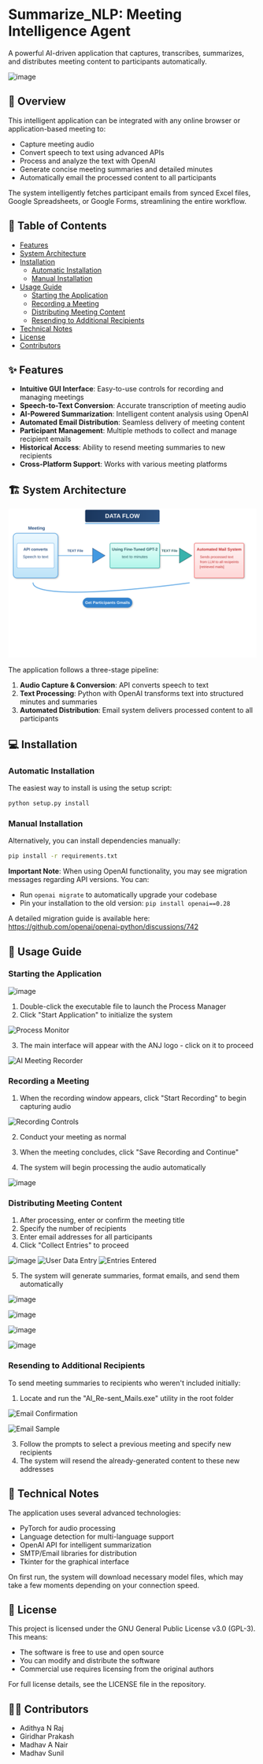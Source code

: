 # Summarize_NLP: Meeting Intelligence Agent

A powerful AI-driven application that captures, transcribes, summarizes, and distributes meeting content to participants automatically.

![image](https://github.com/user-attachments/assets/e2d3c887-874f-4555-8f57-8b8a0ed27db4)

## 🚀 Overview

This intelligent application can be integrated with any online browser or application-based meeting to:
- Capture meeting audio
- Convert speech to text using advanced APIs
- Process and analyze the text with OpenAI
- Generate concise meeting summaries and detailed minutes 
- Automatically email the processed content to all participants

The system intelligently fetches participant emails from synced Excel files, Google Spreadsheets, or Google Forms, streamlining the entire workflow.

## 📑 Table of Contents

- [Features](#features)
- [System Architecture](#system-architecture)
- [Installation](#installation)
  - [Automatic Installation](#automatic-installation)
  - [Manual Installation](#manual-installation)
- [Usage Guide](#usage-guide)
  - [Starting the Application](#starting-the-application)
  - [Recording a Meeting](#recording-a-meeting)
  - [Distributing Meeting Content](#distributing-meeting-content)
  - [Resending to Additional Recipients](#resending-to-additional-recipients)
- [Technical Notes](#technical-notes)
- [License](#license)
- [Contributors](#contributors)

## ✨ Features

- **Intuitive GUI Interface**: Easy-to-use controls for recording and managing meetings
- **Speech-to-Text Conversion**: Accurate transcription of meeting audio
- **AI-Powered Summarization**: Intelligent content analysis using OpenAI
- **Automated Email Distribution**: Seamless delivery of meeting content
- **Participant Management**: Multiple methods to collect and manage recipient emails
- **Historical Access**: Ability to resend meeting summaries to new recipients
- **Cross-Platform Support**: Works with various meeting platforms

## 🏗️ System Architecture

![Project Data Flow](https://raw.githubusercontent.com/adithyanraj03/Summarize_NLP_Meeting-Intelligence-Agent/main/meeting-minutes-dataflow-enhanced.svg)

The application follows a three-stage pipeline:
1. **Audio Capture & Conversion**: API converts speech to text
2. **Text Processing**: Python with OpenAI transforms text into structured minutes and summaries
3. **Automated Distribution**: Email system delivers processed content to all participants

## 💻 Installation

### Automatic Installation

The easiest way to install is using the setup script:

```bash
python setup.py install
```

### Manual Installation

Alternatively, you can install dependencies manually:

```bash
pip install -r requirements.txt
```

**Important Note**: When using OpenAI functionality, you may see migration messages regarding API versions. You can:
- Run `openai migrate` to automatically upgrade your codebase
- Pin your installation to the old version: `pip install openai==0.28`

A detailed migration guide is available here: https://github.com/openai/openai-python/discussions/742

## 📝 Usage Guide

### Starting the Application
![image](https://github.com/user-attachments/assets/c64784c6-f3fe-484b-975e-77cccabcd3ae)

1. Double-click the executable file to launch the Process Manager
2. Click "Start Application" to initialize the system

![Process Monitor](https://github.com/user-attachments/assets/2a1beed0-6f53-49df-9f88-d18504833afe)

3. The main interface will appear with the ANJ logo - click on it to proceed


![AI Meeting Recorder](https://github.com/user-attachments/assets/e2d3c887-874f-4555-8f57-8b8a0ed27db4)

### Recording a Meeting

1. When the recording window appears, click "Start Recording" to begin capturing audio

![Recording Controls](https://github.com/user-attachments/assets/ea83018e-a2e2-460f-a411-44d5a4a9e557)

2. Conduct your meeting as normal

3. When the meeting concludes, click "Save Recording and Continue"

4. The system will begin processing the audio automatically

![image](https://github.com/user-attachments/assets/5bd61882-3694-4c34-ae94-90bb83dfd9f4)



### Distributing Meeting Content

1. After processing, enter or confirm the meeting title
2. Specify the number of recipients
3. Enter email addresses for all participants
4. Click "Collect Entries" to proceed

![image](https://github.com/user-attachments/assets/48d2a1af-39bb-415d-b014-afa22dffa836)
![User Data Entry](https://github.com/user-attachments/assets/e276f1ce-a01a-47e0-bd7c-5123bbda83dd)
![Entries Entered](https://github.com/user-attachments/assets/1921b47c-455d-42c9-9ca3-4e86d242dee3)

5. The system will generate summaries, format emails, and send them automatically

![image](https://github.com/user-attachments/assets/9328e4b3-99ce-4b18-b0f4-ec976d3c6ef4)

![image](https://github.com/user-attachments/assets/14daab82-2506-4d0a-87ba-3c20c9fc555c)


![image](https://github.com/user-attachments/assets/8b2a0821-aa87-48cd-857a-660854d70ce2)

![image](https://github.com/user-attachments/assets/b12ac937-99a1-48e4-9cd9-41b383adfc37)

### Resending to Additional Recipients

To send meeting summaries to recipients who weren't included initially:

1. Locate and run the "AI_Re-sent_Mails.exe" utility in the root folder

![Email Confirmation](https://github.com/user-attachments/assets/0da1ca36-909a-4978-b713-1d41875a983c)

![Email Sample](https://github.com/user-attachments/assets/01974b67-48aa-4437-b8d1-167b7e02ba4d)


3. Follow the prompts to select a previous meeting and specify new recipients
4. The system will resend the already-generated content to these new addresses


## 🔧 Technical Notes

The application uses several advanced technologies:
- PyTorch for audio processing
- Language detection for multi-language support
- OpenAI API for intelligent summarization
- SMTP/Email libraries for distribution
- Tkinter for the graphical interface

On first run, the system will download necessary model files, which may take a few moments depending on your connection speed.

## 📄 License

This project is licensed under the GNU General Public License v3.0 (GPL-3). This means:

- The software is free to use and open source
- You can modify and distribute the software
- Commercial use requires licensing from the original authors

For full license details, see the LICENSE file in the repository.

## 👨‍💻 Contributors

- Adithya N Raj
- Giridhar Prakash
- Madhav A Nair
- Madhav Sunil
